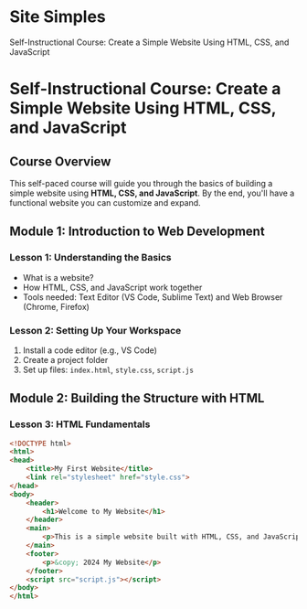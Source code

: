 # Site Simples
Self-Instructional Course: Create a Simple Website Using HTML, CSS, and JavaScript
# Self-Instructional Course: Create a Simple Website Using HTML, CSS, and JavaScript

## Course Overview
This self-paced course will guide you through the basics of building a simple website using **HTML, CSS, and JavaScript**. By the end, you'll have a functional website you can customize and expand.

## Module 1: Introduction to Web Development
### Lesson 1: Understanding the Basics
- What is a website?
- How HTML, CSS, and JavaScript work together
- Tools needed: Text Editor (VS Code, Sublime Text) and Web Browser (Chrome, Firefox)

### Lesson 2: Setting Up Your Workspace
1. Install a code editor (e.g., VS Code)
2. Create a project folder
3. Set up files: `index.html`, `style.css`, `script.js`

## Module 2: Building the Structure with HTML
### Lesson 3: HTML Fundamentals
```html
<!DOCTYPE html>
<html>
<head>
    <title>My First Website</title>
    <link rel="stylesheet" href="style.css">
</head>
<body>
    <header>
        <h1>Welcome to My Website</h1>
    </header>
    <main>
        <p>This is a simple website built with HTML, CSS, and JavaScript.</p>
    </main>
    <footer>
        <p>&copy; 2024 My Website</p>
    </footer>
    <script src="script.js"></script>
</body>
</html>
